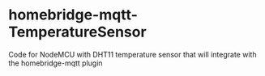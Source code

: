 # homebridge-mqtt-TemperatureSensor
Code for NodeMCU with DHT11 temperature sensor that will integrate with the homebridge-mqtt plugin
